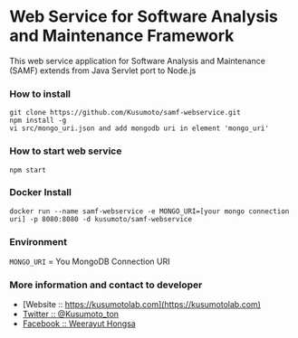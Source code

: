 # Web Service for Software Analysis and Maintenance Framework 

This web service application for Software Analysis and Maintenance (SAMF) extends from Java Servlet port to Node.js 

### How to install
```
git clone https://github.com/Kusumoto/samf-webservice.git
npm install -g
vi src/mongo_uri.json and add mongodb uri in element 'mongo_uri'
```
### How to start web service
```
npm start
```

### Docker Install
```
docker run --name samf-webservice -e MONGO_URI=[your mongo connection uri] -p 8080:8080 -d kusumoto/samf-webservice
```
### Environment
```MONGO_URI``` = You MongoDB Connection URI

### More information and contact to developer
* [Website :: https://kusumotolab.com](https://kusumotolab.com)
* [Twitter :: @Kusumoto_ton](https://twtter.com/kusumoto_ton)
* [Facebook :: Weerayut Hongsa](https://facebook.com/Azerdar.t.Kusumoto)

